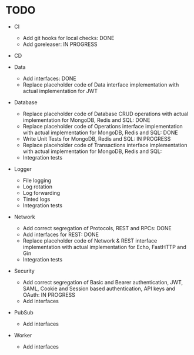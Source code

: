 # TODO

- CI
  
  - Add git hooks for local checks: DONE
  - Add goreleaser: IN PROGRESS

- CD

- Data

  - Add interfaces: DONE
  - Replace placeholder code of Data interface implementation with actual implementation for JWT

- Database

  - Replace placeholder code of Database CRUD operations with actual implementation for MongoDB, Redis and SQL: DONE
  - Replace placeholder code of Operations interface implementation with actual implementation for MongoDB, Redis and SQL: DONE
  - Write Unit Tests for MongoDB, Redis and SQL: IN PROGRESS
  - Replace placeholder code of Transactions interface implementation with actual implementation for MongoDB, Redis and SQL:
  - Integration tests

- Logger

  - File logging
  - Log rotation
  - Log forwarding
  - Tinted logs
  - Integration tests

- Network

  - Add correct segregation of Protocols, REST and RPCs: DONE
  - Add interfaces for REST: DONE
  - Replace placeholder code of Network & REST interface implementation with actual implementation for Echo, FastHTTP and Gin
  - Integration tests

- Security

  - Add correct segregation of Basic and Bearer authentication, JWT, SAML, Cookie and Session based authentication,
      API keys and OAuth: IN PROGRESS
  - Add interfaces

- PubSub

  - Add interfaces

- Worker

  - Add interfaces
